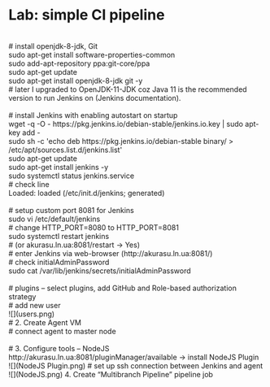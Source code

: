 # Lab: simple CI pipeline <br>
<br>
# install openjdk-8-jdk, Git<br>
sudo apt-get install software-properties-common<br>
sudo add-apt-repository ppa:git-core/ppa<br>
sudo apt-get update <br>
sudo apt-get install openjdk-8-jdk git -y<br>
# later I upgraded to OpenJDK-11-JDK coz Java 11 is the recommended version to run Jenkins on (Jenkins documentation).<br>
<br>
# install Jenkins with enabling autostart on startup <br>
wget -q -O - https://pkg.jenkins.io/debian-stable/jenkins.io.key | sudo apt-key add -<br>
sudo sh -c 'echo deb https://pkg.jenkins.io/debian-stable binary/ > /etc/apt/sources.list.d/jenkins.list'<br>
sudo apt-get update<br>
sudo apt-get install jenkins -y<br>
sudo systemctl status jenkins.service<br>
# check line<br>
    Loaded: loaded (/etc/init.d/jenkins; generated)<br>
<br>
# setup custom port 8081 for Jenkins <br>
sudo vi /etc/default/jenkins<br>
# change HTTP_PORT=8080 to HTTP_PORT=8081<br>
sudo systemctl restart jenkins<br>
# (or akurasu.ln.ua:8081/restart -> Yes)<br>
# enter Jenkins via web-browser (http://akurasu.ln.ua:8081/)<br>
# check initialAdminPassword<br>
sudo cat /var/lib/jenkins/secrets/initialAdminPassword<br>
<br>
# plugins – select plugins, add GitHub and Role-based authorization strategy <br>
# add new user<br>
![](users.png)
<br>
# 2. Create Agent VM<br>
# connect agent to master node <br>
<br>
# 3. Configure tools – NodeJS<br>
http://akurasu.ln.ua:8081/pluginManager/available -> install NodeJS Plugin<br>
![](NodeJS Plugin.png)
# set up ssh connection between Jenkins and agent<br>
![](NodeJS.png)
4. Create “Multibranch Pipeline” pipeline job<br>

